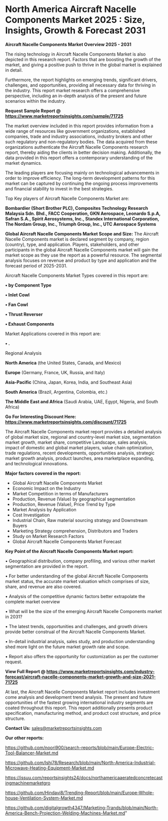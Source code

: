 # North America Aircraft Nacelle Components Market 2025 : Size, Insights, Growth & Forecast 2031

<Strong> Aircraft Nacelle Components Market Overview 2025 - 2031</strong>

The rising technology in Aircraft Nacelle Components Market is also depicted in this research report. Factors that are boosting the growth of the market, and giving a positive push to thrive in the global market is explained in detail.

Furthermore, the report highlights on emerging trends, significant drivers, challenges, and opportunities, providing all necessary data for thriving in the industry. This report market research offers a comprehensive perspective, including an in-depth analysis of the present and future scenarios within the industry.

<strong>Request Sample Report @ <a href=https://www.marketreportsinsights.com/sample/71725>https://www.marketreportsinsights.com/sample/71725</a></strong>

The market overview included in this report provides information from a wide range of resources like government organizations, established companies, trade and industry associations, industry brokers and other such regulatory and non-regulatory bodies. The data acquired from these organizations authenticate the Aircraft Nacelle Components research report, thereby aiding the clients in better decision making. Additionally, the data provided in this report offers a contemporary understanding of the market dynamics.

The leading players are focusing mainly on technological advancements in order to improve efficiency. The long-term development patterns for this market can be captured by continuing the ongoing process improvements and financial stability to invest in the best strategies.

Top Key players of Aircraft Nacelle Components Market are:

<strong>Bombardier (Short Brother PLC), Composites Technology Research Malaysia Sdn. Bhd., FACC Cooperation, GKN Aerospace, Leonardo S.p.A, Safran S.A., Spirit Aerosystems, Inc., Standex International Corporation, The Nordam Group, Inc., Triumph Group, Inc., UTC Aerospace Systems</strong>

<strong><b>Global Aircraft Nacelle Components Market Scope and Size:</b></strong>
The Aircraft Nacelle Components market is declared segment by company, region (country), type, and application. Players, stakeholders, and other participants in the global Aircraft Nacelle Components market will gain the market scope as they use the report as a powerful resource. The segmental analysis focuses on revenue and product by type and application and the forecast period of 2025-2031.

Aircraft Nacelle Components Market Types covered in this report are:

<strong>• by Component Type

• Inlet Cowl

• Fan Cowl

• Thrust Reverser

• Exhaust Components</strong>

Market Applications covered in this report are:

<strong>• .</strong> 

Regional Analysis

<strong>North America</strong> (the United States, Canada, and Mexico)

<strong>Europe</strong> (Germany, France, UK, Russia, and Italy)

<strong>Asia-Pacific</strong> (China, Japan, Korea, India, and Southeast Asia)

<strong>South America</strong> (Brazil, Argentina, Colombia, etc.)

<strong>The Middle East and Africa</strong> (Saudi Arabia, UAE, Egypt, Nigeria, and South Africa)

<strong>Go For Interesting Discount Here: <a href=https://www.marketreportsinsights.com/discount/71725>https://www.marketreportsinsights.com/discount/71725</a></strong>

The Aircraft Nacelle Components market report provides a detailed analysis of global market size, regional and country-level market size, segmentation market growth, market share, competitive Landscape, sales analysis, impact of domestic and global market players, value chain optimization, trade regulations, recent developments, opportunities analysis, strategic market growth analysis, product launches, area marketplace expanding, and technological innovations.

<strong><b>Major factors covered in the report:</b></strong>
<ul>
  <li>Global Aircraft Nacelle Components Market </li>
  <li>Economic Impact on the Industry</li>
  <li>Market Competition in terms of Manufacturers</li>
  <li>Production, Revenue (Value) by geographical segmentation</li>
  <li>Production, Revenue (Value), Price Trend by Type</li>
  <li>Market Analysis by Application</li>
  <li>Cost Investigation</li>
  <li>Industrial Chain, Raw material sourcing strategy and Downstream Buyers</li>
  <li>Marketing Strategy comprehension, Distributors and Traders</li>
  <li>Study on Market Research Factors</li>
  <li>Global Aircraft Nacelle Components Market Forecast</li>
</ul>

<strong><b>Key Point of the Aircraft Nacelle Components Market report:</b></strong>

• Geographical distribution, company profiling, and various other market segmentation are provided in the report.

• For better understanding of the global Aircraft Nacelle Components market status, the accurate market valuation which comprises of size, share, and revenue are also covered.

• Analysis of the competitive dynamic factors better extrapolate the complete market overview

• What will be the size of the emerging Aircraft Nacelle Components market in 2031?

• The latest trends, opportunities and challenges, and growth drivers provide better construal of the Aircraft Nacelle Components Market.

• In-detail industrial analysis, sales study, and production understanding shed more light on the future market growth rate and scope.

• Report also offers the opportunity for customization as per the customer request.

<strong><b>View Full Report @ <a href=https://www.marketreportsinsights.com/industry-forecast/aircraft-nacelle-components-market-growth-and-size-2021-71725>https://www.marketreportsinsights.com/industry-forecast/aircraft-nacelle-components-market-growth-and-size-2021-71725</a></b></strong>


At last, the Aircraft Nacelle Components Market report includes investment come analysis and development trend analysis. The present and future opportunities of the fastest growing international industry segments are coated throughout this report. This report additionally presents product specification, manufacturing method, and product cost structure, and price structure.

<strong>Contact Us:</strong>
sales@marketreportsinsights.com

<strong>Our other reports:</strong>

<a href=https://github.com/noori900/search-reports/blob/main/Europe-Electric-Tool-Balancer-Market.md>https://github.com/noori900/search-reports/blob/main/Europe-Electric-Tool-Balancer-Market.md</a>

<a href=https://github.com/Ishi78/Research/blob/main/North-America-Industrial-Microwave-Heating-Equipment-Market.md>https://github.com/Ishi78/Research/blob/main/North-America-Industrial-Microwave-Heating-Equipment-Market.md</a>

<a href=https://issuu.com/reportsinsights24/docs/northamericaaeratedconcretecastingmachinemarketgro>https://issuu.com/reportsinsights24/docs/northamericaaeratedconcretecastingmachinemarketgro</a>

<a href=https://github.com/Hindavi8/Trending-Report/blob/main/Europe-Whole-house-Ventilation-System-Market.md>https://github.com/Hindavi8/Trending-Report/blob/main/Europe-Whole-house-Ventilation-System-Market.md</a>

<a href=https://github.com/digitalgrowth4347/Marketing-Trands/blob/main/North-America-Bench-Projection-Welding-Machines-Market.md>https://github.com/digitalgrowth4347/Marketing-Trands/blob/main/North-America-Bench-Projection-Welding-Machines-Market.md</a>"
